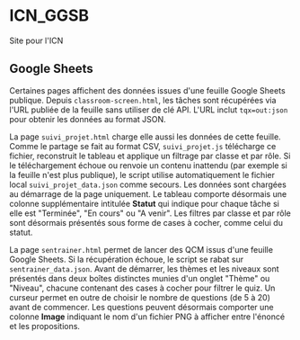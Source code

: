 # ICN_GGSB
Site pour l'ICN

## Google Sheets

Certaines pages affichent des données issues d'une feuille Google Sheets
publique. Depuis `classroom-screen.html`, les tâches sont récupérées via l'URL
publiée de la feuille sans utiliser de clé API. L'URL inclut `tqx=out:json` pour
obtenir les données au format JSON.

La page `suivi_projet.html` charge elle aussi les données de cette feuille.
Comme le partage se fait au format CSV, `suivi_projet.js` télécharge ce
fichier, reconstruit le tableau et applique un filtrage par classe et par rôle.
Si le téléchargement échoue ou renvoie un contenu inattendu (par exemple si la
feuille n'est plus publique), le script utilise automatiquement le fichier local
`suivi_projet_data.json` comme secours. Les données sont chargées au
démarrage de la page uniquement. Le tableau comporte désormais une colonne
supplémentaire intitulée **Statut** qui indique pour chaque tâche si elle est
"Terminée", "En cours" ou "A venir". Les filtres par classe et par rôle sont
désormais présentés sous forme de cases à cocher, comme celui du statut.

La page `sentrainer.html` permet de lancer des QCM issus d'une feuille Google Sheets. Si la récupération échoue, le script se rabat sur `sentrainer_data.json`. Avant de démarrer, les thèmes et les niveaux sont présentés dans deux boîtes distinctes munies d'un onglet "Thème" ou "Niveau", chacune contenant des cases à cocher pour filtrer le quiz. Un curseur permet en outre de choisir le nombre de questions (de 5 à 20) avant de commencer.
Les questions peuvent désormais comporter une colonne **Image** indiquant le nom d'un fichier PNG à afficher entre l'énoncé et les propositions.
